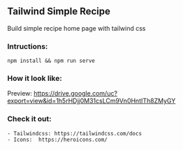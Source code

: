 ## Tailwind Simple Recipe
Build simple recipe home page with tailwind css

### Intructions: 
    npm install && npm run serve

### How it look like: 
Preview: https://drive.google.com/uc?export=view&id=1h5rHDjj0M31csLCm9Vn0HntITh8ZMyGY

### Check it out: 
    - Tailwindcss: https://tailwindcss.com/docs
    - Icons:  https://heroicons.com/
